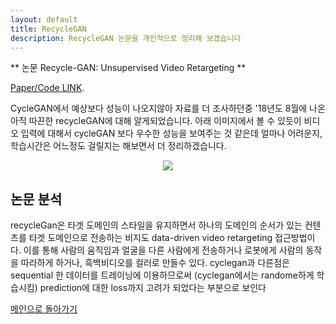 ```yaml
---
layout: default
title: RecycleGAN
description: RecycleGAN 논문을 개인적으로 정리해 보겠습니다
---
```


** 논문 Recycle-GAN: Unsupervised Video Retargeting **

[Paper/Code LINK](http://www.cs.cmu.edu/~aayushb/Recycle-GAN/).

CycleGAN에서 예상보다 성능이 나오지않아 자료를 더 조사하던중 '18년도 8월에 나온 아직 따끈한 recycleGAN에 대해 알게되었습니다.
아래 이미지에서 볼 수 있듯이 비디오 입력에 대해서 cycleGAN 보다 우수한 성능을 보여주는 것 같은데 
얼마나 어려운지, 학습시간은 어느정도 걸릴지는 해보면서 더 정리하겠습니다.

<p align="center">
    <img src="http://5b0988e595225.cdn.sohucs.com/images/20180912/6edfe8819f7b467f8060b9e83fc2e031.gif" />
</p>


## 논문 분석

recycleGan은 타겟 도메인의 스타일을 유지하면서 하나의 도메인의 순서가 있는 컨텐츠를 타겟 도메인으로 전송하는 비지도 data-driven video retargeting 접근방법이다. 이를 통해 사람의 움직임과 얼굴을 다른 사람에게 전송하거나 로봇에게 사람의 동작을 따라하게 하거나, 흑백비디오를 컬러로 만들수 있다. 
cyclegan과 다른점은 sequential 한 데이터를 트레이닝에 이용하므로써 (cyclegan에서는 randome하게 학습시킴) prediction에 대한 loss까지 고려가 되었다는 부분으로 보인다



[메인으로 돌아가기](./)
